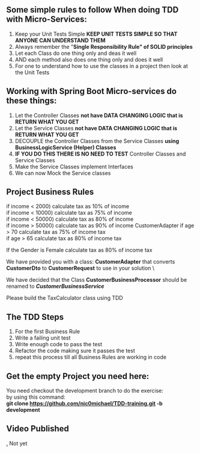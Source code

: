 ## Some simple rules to follow When doing TDD with Micro-Services:
1. Keep your Unit Tests Simple **KEEP UNIT TESTS SIMPLE SO THAT ANYONE CAN UNDERSTAND THEM**
2. Always remember the "**Single Responsibility Rule" of SOLID principles** 
3. Let each Class do one thing only and deas it well
4. AND each method also does one thing only and does it well
5. For one to understand how to use the classes in a project then look at the Unit Tests

## Working with Spring Boot Micro-services do these things:
1. Let the Controller Classes **not have DATA CHANGING LOGIC that is RETURN WHAT YOU GET**
2. Let the Service Classes **not have DATA CHANGING LOGIC that is RETURN WHAT YOU GET**
3. DECOUPLE the Controller Classes from the Service Classes **using BusinessLogicService (Helper) Classes**
4. **IF YOU DO THIS THERE IS NO NEED TO TEST** Controller Classes and Service Classes
5. Make the Service Classes implement Interfaces
6. We can now Mock the Service classes

## Project Business Rules
if income < 2000)  calculate tax as 10% of income \
if income < 10000)  calculate tax as 75% of income \
if income < 50000)  calculate tax as 80% of income \
if income > 50000)  calculate tax as 90% of income 
CustomerAdapter
if age > 70 calculate tax as 75% of income tax \
if age > 65 calculate tax as 80% of income tax 

If the Gender is Female calculate tax as 80% of income tax

We have provided you with a class: **CustomerAdapter** that converts **CustomerDto** to **CustomerRequest** to use in your solution \

We have decided that the Class **CustomerBusinessProcessor** should be renamed to ***CustomerBusinessService*** 

Please build the TaxCalculator class using TDD

## The TDD Steps
1. For the first Business Rule
2. Write a failing unit test
3. Write enough code to pass the test
4. Refactor the code making sure it passes the test
5. repeat this process till all Business Rules are working in code 

## Get the empty Project you need here:
You need checkout the development branch to do the exercise: \
by using this command: \
**git clone https://github.com/nic0michael/TDD-training.git -b development**

## Video Published
[.](https://www.youtube.com/watch?v=bK6b-Ah5uls) Not yet
